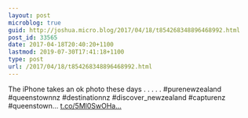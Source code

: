```yaml
---
layout: post
microblog: true
guid: http://joshua.micro.blog/2017/04/18/t854268348896468992.html
post_id: 33565
date: 2017-04-18T20:40:20+1100
lastmod: 2019-07-30T17:41:18+1100
type: post
url: /2017/04/18/t854268348896468992.html
---
```

The iPhone takes an ok photo these days
.
.
.
.
.  #purenewzealand #queenstownnz #destinationnz #discover_newzealand #capturenz #queenstown… [t.co/5Ml0SwOHa...](https://t.co/5Ml0SwOHan)
